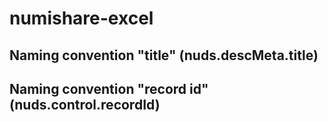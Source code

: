 # numishare-excel

## Naming convention "title" (nuds.descMeta.title)

## Naming convention "record id" (nuds.control.recordId)

